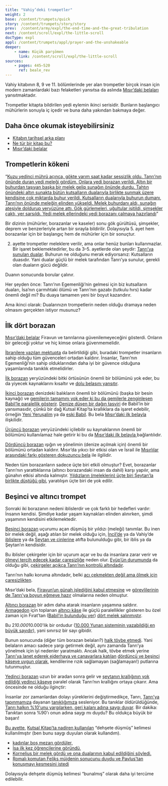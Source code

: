 ```yaml
---
title: "Vahiy’deki trompetler"
weight: 2
base: /content/trumpets/quick
story: /content/trumpets/story/story
prev:  /content/army/expl/the-end-time-and-the-great-tribulation
next: /content/scroll/expl/the-little-scroll
docType: expl
appl: /content/trumpets/appl/prayer-and-the-unshakeable
deeper:
    - name: Küçük parşömen
      link: /content/scroll/expl/the-little-scroll
sources: 
    - pages: 445–520
      ref: beale_rev
---
```


Vahiy kitabının 8, 9 ve 11. bölümlerinde yer alan trompetler birçok insan için modern zamanlardaki bazı felaketleri yansıtsa da aslında [Mısır’daki belaları](/bible/exodus/expl/the-plagues-in-egypt) yansıtmaktadır.

Trompetler kitapta bildirilen yedi eylemin ikinci serisidir. Bunların başlangıcı mühürlerin sonuyla iç içedir ve buna daha yakından bakmaya değer.

## Daha önce okumak isteyebilirsiniz

<a name="b75f"></a>
- [Kitabın tarihsel arka planı](/background/history/expl/pax-romana-key-to-understand-the-book-of-revelation)
- [Ne tür bir kitap bu?](/background/literature/expl/the-book-of-revelation-how-to-read-it)
- [Mısır’daki belalar](/bible/exodus/expl/the-plagues-in-egypt)

## Trompetlerin kökeni

<a name="9489"></a>
“[Kuzu yedinci mührü açınca, gökte yarım saat kadar sessizlik oldu. Tanrı’nın önünde duran yedi meleği gördüm. Onlara yedi borazan verildi. Altın bir buhurdan taşıyan başka bir melek gelip sunağın önünde durdu. Tahtın önündeki altın sunakta bütün kutsalların dualarıyla birlikte sunmak üzere kendisine çok miktarda buhur verildi. Kutsalların dualarıyla buhurun dumanı, Tanrı’nın önünde meleğin elinden yükseldi. Melek buhurdanı aldı, sunağın ateşiyle doldurup yeryüzüne attı. Gök gürlemeleri, uğultular işitildi, şimşekler çaktı, yer sarsıldı. Yedi melek ellerindeki yedi borazanı çalmaya hazırlandı](https://www.bibleserver.com/TR/Vahiy8%3A1-6)”

Bir dizinin (mühürler, borazanlar ve kaseler) sonu gök gürültüsü, şimşekler, deprem ve benzerleriyle artan bir sırayla bildirilir. Dolayısıyla 5. ayet hem borazanlar için bir başlangıç hem de mühürler için bir sonuçtur.

2. ayette trompetler meleklere verilir, ama onlar henüz bunları kullanmazlar. Bir işaret beklemektedirler, bu da 3–5. ayetlerde olan şeydir: [Tanrı’ya sunulan dualar](https://www.bibleserver.com/TR/Vahiy5%3A8). Buhurun ne olduğunu merak ediyorsanız: Kutsalların duasıdır. Yani dualar güçlü bir melek tarafından Tanrı’ya sunulur, gerekli olan duaların gücü değildir.

Duanın sonucunda borular çalınır.

Her şeyden önce: Tanrı’nın Egemenliği’nin gelmesi için biz kutsalların duaları, İsa’nın çarmıhtaki ölümü ve Tanrı’nın gazabı (tutkulu hırs) kadar önemli değil mi? Bu duaya tamamen yeni bir boyut kazandırır.

Ama ikinci olarak: Dualarınızın trompetlerin neden olduğu dramaya neden olmasını gerçekten istiyor musunuz?

## İlk dört borazan

<a name="c8ff"></a>
[Mısır’daki belalar](/bible/exodus/expl/the-plagues-in-egypt) Firavun ve tanrılarına güvenilemeyeceğini gösterdi. Onların bir geleceği yoktur ve hiç kimse onlara güvenmemelidir.

[İbranilere yazılan mektupta](https://www.bibleserver.com/TR/%C4%B0braniler12%3A26-28) da belirtildiği gibi, buradaki trompetler insanların sahip olduğu tüm güvenceleri ortadan kaldırır. İnsanlar, Tanrı’nın Egemenliği’nin sahip olduklarından daha iyi bir güvence olduğuna yaşamlarında tanıklık etmelidirler.

[İlk borazan](https://www.bibleserver.com/TR/Vahiy8%3A7) yeryüzündeki bitki örtüsünün önemli bir bölümünü yok eder, bu da yiyecek kaynaklarını kısaltır ve [dolu belasını yansıtır](https://www.bibleserver.com/TR/M%C4%B1s%C4%B1rdan%20%C3%87%C4%B1k%C4%B1%C5%9F9%3A22-25).

[İkinci borazan](https://www.bibleserver.com/TR/Vahiy8%3A8-9) denizdeki balıkların önemli bir bölümünü (başka bir besin kaynağı) ve [gemilerin tamamını yok eder ki bu da gemilerle zenginleşen Babil’le paralellik gösterir](https://www.bibleserver.com/TR/Vahiy18%3A19). [Denize düşen bir dağın tasviri](https://www.bibleserver.com/TR/Vahiy18%3A21) de Babil’in bir yansımasıdır, çünkü bir dağ Kutsal Kitap’ta krallıklara da işaret edebilir, örneğin [Yeni Yeruşalim](https://www.bibleserver.com/TR/Vahiy21%3A10) ya da [eski Babil](https://www.bibleserver.com/TR/Yeremya51%3A25). Bu bela [Mısır’daki ilk belayla ](https://www.bibleserver.com/TR/M%C4%B1s%C4%B1rdan%20%C3%87%C4%B1k%C4%B1%C5%9F7%3A21)ilişkilidir.

[Üçüncü borazan](https://www.bibleserver.com/TR/Vahiy8%3A10-11) yeryüzündeki içilebilir su kaynaklarının önemli bir bölümünü kullanılamaz hale getirir ki bu da [Mısır’daki ilk belayla ](https://www.bibleserver.com/TR/M%C4%B1s%C4%B1rdan%20%C3%87%C4%B1k%C4%B1%C5%9F7%3A21)bağlantılıdır.

[Dördüncü borazan](https://www.bibleserver.com/TR/Vahiy8%3A12-13) ışığın ve yönelimin (denize açılmak için) önemli bir bölümünü ortadan kaldırır. Mısır’da yıkıcı bir etkisi olan ve İsrail ile [Mısırlılar arasındaki farkı gösteren dokuzuncu bela](https://www.bibleserver.com/TR/M%C4%B1s%C4%B1rdan%20%C3%87%C4%B1k%C4%B1%C5%9F10%3A22-23) ile ilgilidir.

Neden tüm borazanların sadece üçte biri etkili olmuştur? Evet, borazanlar Tanrı’nın yarattıklarına (altıncı borazandaki insan da dahil) karşı yapılır, ama günahın etkisi altında kalmıştır. [Yıldızların (meleklerin) üçte biri Şeytan’la birlikte düştüğü gibi](/content/jesus/expl/a-different-christmas-story), yaratılışın üçte biri de yok edilir.

## Beşinci ve altıncı trompet

<a name="9bbb"></a>
Sonraki iki borazanın nedeni iblislerdir ve çok farklı bir hedefleri vardır: İnsanın kendisi. Şimdiye kadar yaşam kaynakları elinden alınırken, şimdi yaşamının kendisini etkilemektedir.

[Beşinci borazan](https://www.bibleserver.com/TR/Vahiy9%3A1-12) uçurumu açan düşmüş bir yıldızı (meleği) tanımlar. Bu inen bir melek değil, aşağı atılan bir melek olduğu için, [İncil’de](https://www.bibleserver.com/TR/Luka10%3A18) ya da Vahiy’de [iblislere](https://www.bibleserver.com/TR/Vahiy12%3A4) ya da [Şeytan ve cinlerine](https://www.bibleserver.com/TR/Vahiy12%3A9-10) atıfta bulunulduğu gibi, bir iblis ya da Şeytan’ın kendisidir.

Bu iblisler çekirgeler için bir uçurum açar ve bu da insanlara zarar verir ve [ölmeyi tercih edecek kadar çaresizliğe](https://www.bibleserver.com/TR/Vahiy9%3A6) neden olur. [Eyüp’ün durumunda](https://www.bibleserver.com/TR/Ey%C3%BCp2%3A4-6) da olduğu gibi, [çekirgeler açıkça Tanrı’nın kontrolü altındadır](https://www.bibleserver.com/TR/Vahiy9%3A5).

Tanrı’nın halkı koruma altındadır, belki [acı çekmekten değil ama ölmek için çaresizlikten](https://www.bibleserver.com/TR/Vahiy9%3A4).

Mısır’daki bela, [Firavun’un günah işlediğini kabul etmesine](https://www.bibleserver.com/TR/M%C4%B1s%C4%B1rdan%20%C3%87%C4%B1k%C4%B1%C5%9F10%3A13-17) ve [görevlilerinin de Tanrı’ya boyun eğmeye hazır](https://www.bibleserver.com/TR/M%C4%B1s%C4%B1rdan%20%C3%87%C4%B1k%C4%B1%C5%9F10%3A7) olmalarına neden olmuştur.

[Altıncı borazan](https://www.bibleserver.com/TR/Vahiy9%3A13-21) bir adım daha atarak insanların yaşamına saldırır. [Armagedon](/content/bowls/expl/the-key-to-armageddon) için toplanan [altıncı kâse](https://www.bibleserver.com/TR/Vahiy16%3A12-14) ile güçlü paralellikler gösteren bu özel zaman için Fırat’tan ([Babil’in bulunduğu yer](https://en.wikipedia.org/wiki/Babylon)) [dört melek salınmıştır](https://www.bibleserver.com/TR/Vahiy9%3A14).

Bu 2*10.000*10.000'lik bir ordudur ([10.000 Yunan sisteminin yazabildiği en büyük sayıdır](https://simple.wikipedia.org/wiki/Greek_numerals)), yani sınırsız bir sayı gibidir.

Bunun sonucunda (diğer tüm borazan belaları?) [halk tövbe etmedi](https://www.bibleserver.com/TR/Vahiy9%3A20-21). Yani belaların amacı sadece yargı getirmek değil, aynı zamanda Tanrı’ya yönelmek için iyi nedenler yaratmaktı. Ancak halk, tövbe etmek yerine [Tanrı’ya lanet ederek ejderhaya ve canavarlara katılan](https://www.bibleserver.com/TR/Vahiy13%3A5-6) [dördüncü ve beşinci kâseye uygun olarak](https://www.bibleserver.com/TR/Vahiy16%3A8-11), kendilerine rızık sağlamayan (sağlamayan!) putlarına tutunmuştur.

[Yedinci borazan](https://www.bibleserver.com/TR/Vahiy11%3A15-19) uzun bir aradan sonra gelir ve [şeytanın krallığının yok edildiği yedinci kâseye](https://www.bibleserver.com/TR/Vahiy16%3A17-20) paralel olarak Tanrı’nın krallığını ortaya çıkarır. Ama öncesinde ne olduğu ilginçtir:

İnsanlar zor zamanlardan dolayı yüreklerini değiştirmedikçe, Tanrı, [Tanrı’ya tapınmamıza](https://www.bibleserver.com/TR/Vahiy11%3A1-2) dayanan [tanıklığımıza](https://www.bibleserver.com/TR/Vahiy11%3A3-12) sesleniyor. Bu tanıklar öldürüldüğünde, [Tanrı halkın %10'unu yargılarken, geri kalanı adına saygı duyar](https://www.bibleserver.com/TR/Vahiy11%3A13). Bir dakika: Tanıktan sonra %90'ı onun adına saygı mı duydu? Bu oldukça büyük bir başarı!

[Bu ayette](https://www.bibleserver.com/TR/Vahiy11%3A13), [Kutsal Kitap’ta nadiren kullanılan](https://biblehub.com/greek/1719.htm) “dehşete düşmüş” kelimesi kullanılmıştır (ben bunu saygı duyulan olarak kullandım).

- [kadınlar boş mezarı gördüler,](https://www.bibleserver.com/TR/Luka24%3A5)
- [İsa ilk kez öğrencilerine göründü,](https://www.bibleserver.com/TR/Luka24%3A5)
- [Kornelius bir melek gördü ve ona dualarının kabul edildiğini söyledi.](https://www.bibleserver.com/TR/El%C3%A7ilerin%20%C4%B0%C5%9Fleri10%3A4)
- [Romalı komutan Feliks müjdenin sonucunu duydu ve Pavlus’tan konuşmayı kesmesini istedi](https://www.bibleserver.com/TR/El%C3%A7ilerin%20%C4%B0%C5%9Fleri24%3A25)

Dolayısıyla dehşete düşmüş kelimesi “bunalmış” olarak daha iyi tercüme edilebilir.
